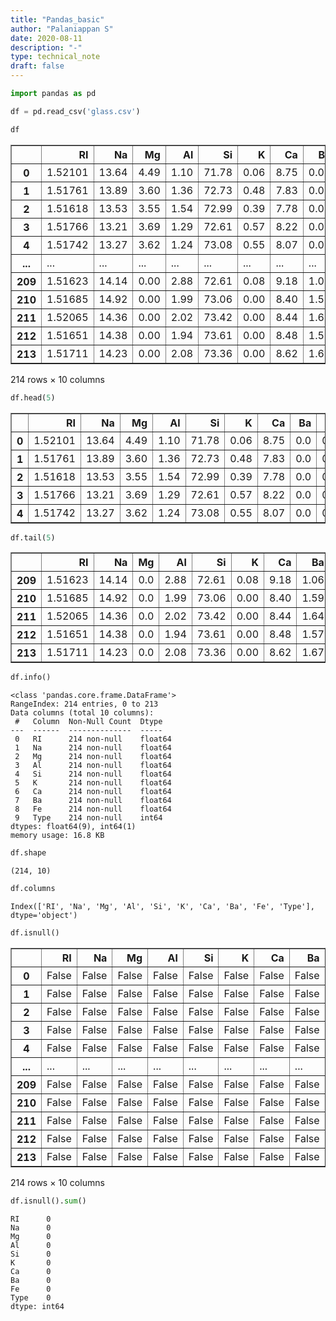 ```yaml
---
title: "Pandas_basic"
author: "Palaniappan S"
date: 2020-08-11
description: "-"
type: technical_note
draft: false
---
```


```python
import pandas as pd
```


```python
df = pd.read_csv('glass.csv')
```


```python
df
```




<div>
<style scoped>
    .dataframe tbody tr th:only-of-type {
        vertical-align: middle;
    }

    .dataframe tbody tr th {
        vertical-align: top;
    }

    .dataframe thead th {
        text-align: right;
    }
</style>
<table border="1" class="dataframe">
  <thead>
    <tr style="text-align: right;">
      <th></th>
      <th>RI</th>
      <th>Na</th>
      <th>Mg</th>
      <th>Al</th>
      <th>Si</th>
      <th>K</th>
      <th>Ca</th>
      <th>Ba</th>
      <th>Fe</th>
      <th>Type</th>
    </tr>
  </thead>
  <tbody>
    <tr>
      <th>0</th>
      <td>1.52101</td>
      <td>13.64</td>
      <td>4.49</td>
      <td>1.10</td>
      <td>71.78</td>
      <td>0.06</td>
      <td>8.75</td>
      <td>0.00</td>
      <td>0.0</td>
      <td>1</td>
    </tr>
    <tr>
      <th>1</th>
      <td>1.51761</td>
      <td>13.89</td>
      <td>3.60</td>
      <td>1.36</td>
      <td>72.73</td>
      <td>0.48</td>
      <td>7.83</td>
      <td>0.00</td>
      <td>0.0</td>
      <td>1</td>
    </tr>
    <tr>
      <th>2</th>
      <td>1.51618</td>
      <td>13.53</td>
      <td>3.55</td>
      <td>1.54</td>
      <td>72.99</td>
      <td>0.39</td>
      <td>7.78</td>
      <td>0.00</td>
      <td>0.0</td>
      <td>1</td>
    </tr>
    <tr>
      <th>3</th>
      <td>1.51766</td>
      <td>13.21</td>
      <td>3.69</td>
      <td>1.29</td>
      <td>72.61</td>
      <td>0.57</td>
      <td>8.22</td>
      <td>0.00</td>
      <td>0.0</td>
      <td>1</td>
    </tr>
    <tr>
      <th>4</th>
      <td>1.51742</td>
      <td>13.27</td>
      <td>3.62</td>
      <td>1.24</td>
      <td>73.08</td>
      <td>0.55</td>
      <td>8.07</td>
      <td>0.00</td>
      <td>0.0</td>
      <td>1</td>
    </tr>
    <tr>
      <th>...</th>
      <td>...</td>
      <td>...</td>
      <td>...</td>
      <td>...</td>
      <td>...</td>
      <td>...</td>
      <td>...</td>
      <td>...</td>
      <td>...</td>
      <td>...</td>
    </tr>
    <tr>
      <th>209</th>
      <td>1.51623</td>
      <td>14.14</td>
      <td>0.00</td>
      <td>2.88</td>
      <td>72.61</td>
      <td>0.08</td>
      <td>9.18</td>
      <td>1.06</td>
      <td>0.0</td>
      <td>7</td>
    </tr>
    <tr>
      <th>210</th>
      <td>1.51685</td>
      <td>14.92</td>
      <td>0.00</td>
      <td>1.99</td>
      <td>73.06</td>
      <td>0.00</td>
      <td>8.40</td>
      <td>1.59</td>
      <td>0.0</td>
      <td>7</td>
    </tr>
    <tr>
      <th>211</th>
      <td>1.52065</td>
      <td>14.36</td>
      <td>0.00</td>
      <td>2.02</td>
      <td>73.42</td>
      <td>0.00</td>
      <td>8.44</td>
      <td>1.64</td>
      <td>0.0</td>
      <td>7</td>
    </tr>
    <tr>
      <th>212</th>
      <td>1.51651</td>
      <td>14.38</td>
      <td>0.00</td>
      <td>1.94</td>
      <td>73.61</td>
      <td>0.00</td>
      <td>8.48</td>
      <td>1.57</td>
      <td>0.0</td>
      <td>7</td>
    </tr>
    <tr>
      <th>213</th>
      <td>1.51711</td>
      <td>14.23</td>
      <td>0.00</td>
      <td>2.08</td>
      <td>73.36</td>
      <td>0.00</td>
      <td>8.62</td>
      <td>1.67</td>
      <td>0.0</td>
      <td>7</td>
    </tr>
  </tbody>
</table>
<p>214 rows × 10 columns</p>
</div>




```python
df.head(5)
```




<div>
<style scoped>
    .dataframe tbody tr th:only-of-type {
        vertical-align: middle;
    }

    .dataframe tbody tr th {
        vertical-align: top;
    }

    .dataframe thead th {
        text-align: right;
    }
</style>
<table border="1" class="dataframe">
  <thead>
    <tr style="text-align: right;">
      <th></th>
      <th>RI</th>
      <th>Na</th>
      <th>Mg</th>
      <th>Al</th>
      <th>Si</th>
      <th>K</th>
      <th>Ca</th>
      <th>Ba</th>
      <th>Fe</th>
      <th>Type</th>
    </tr>
  </thead>
  <tbody>
    <tr>
      <th>0</th>
      <td>1.52101</td>
      <td>13.64</td>
      <td>4.49</td>
      <td>1.10</td>
      <td>71.78</td>
      <td>0.06</td>
      <td>8.75</td>
      <td>0.0</td>
      <td>0.0</td>
      <td>1</td>
    </tr>
    <tr>
      <th>1</th>
      <td>1.51761</td>
      <td>13.89</td>
      <td>3.60</td>
      <td>1.36</td>
      <td>72.73</td>
      <td>0.48</td>
      <td>7.83</td>
      <td>0.0</td>
      <td>0.0</td>
      <td>1</td>
    </tr>
    <tr>
      <th>2</th>
      <td>1.51618</td>
      <td>13.53</td>
      <td>3.55</td>
      <td>1.54</td>
      <td>72.99</td>
      <td>0.39</td>
      <td>7.78</td>
      <td>0.0</td>
      <td>0.0</td>
      <td>1</td>
    </tr>
    <tr>
      <th>3</th>
      <td>1.51766</td>
      <td>13.21</td>
      <td>3.69</td>
      <td>1.29</td>
      <td>72.61</td>
      <td>0.57</td>
      <td>8.22</td>
      <td>0.0</td>
      <td>0.0</td>
      <td>1</td>
    </tr>
    <tr>
      <th>4</th>
      <td>1.51742</td>
      <td>13.27</td>
      <td>3.62</td>
      <td>1.24</td>
      <td>73.08</td>
      <td>0.55</td>
      <td>8.07</td>
      <td>0.0</td>
      <td>0.0</td>
      <td>1</td>
    </tr>
  </tbody>
</table>
</div>




```python
df.tail(5)
```




<div>
<style scoped>
    .dataframe tbody tr th:only-of-type {
        vertical-align: middle;
    }

    .dataframe tbody tr th {
        vertical-align: top;
    }

    .dataframe thead th {
        text-align: right;
    }
</style>
<table border="1" class="dataframe">
  <thead>
    <tr style="text-align: right;">
      <th></th>
      <th>RI</th>
      <th>Na</th>
      <th>Mg</th>
      <th>Al</th>
      <th>Si</th>
      <th>K</th>
      <th>Ca</th>
      <th>Ba</th>
      <th>Fe</th>
      <th>Type</th>
    </tr>
  </thead>
  <tbody>
    <tr>
      <th>209</th>
      <td>1.51623</td>
      <td>14.14</td>
      <td>0.0</td>
      <td>2.88</td>
      <td>72.61</td>
      <td>0.08</td>
      <td>9.18</td>
      <td>1.06</td>
      <td>0.0</td>
      <td>7</td>
    </tr>
    <tr>
      <th>210</th>
      <td>1.51685</td>
      <td>14.92</td>
      <td>0.0</td>
      <td>1.99</td>
      <td>73.06</td>
      <td>0.00</td>
      <td>8.40</td>
      <td>1.59</td>
      <td>0.0</td>
      <td>7</td>
    </tr>
    <tr>
      <th>211</th>
      <td>1.52065</td>
      <td>14.36</td>
      <td>0.0</td>
      <td>2.02</td>
      <td>73.42</td>
      <td>0.00</td>
      <td>8.44</td>
      <td>1.64</td>
      <td>0.0</td>
      <td>7</td>
    </tr>
    <tr>
      <th>212</th>
      <td>1.51651</td>
      <td>14.38</td>
      <td>0.0</td>
      <td>1.94</td>
      <td>73.61</td>
      <td>0.00</td>
      <td>8.48</td>
      <td>1.57</td>
      <td>0.0</td>
      <td>7</td>
    </tr>
    <tr>
      <th>213</th>
      <td>1.51711</td>
      <td>14.23</td>
      <td>0.0</td>
      <td>2.08</td>
      <td>73.36</td>
      <td>0.00</td>
      <td>8.62</td>
      <td>1.67</td>
      <td>0.0</td>
      <td>7</td>
    </tr>
  </tbody>
</table>
</div>




```python
df.info()
```

    <class 'pandas.core.frame.DataFrame'>
    RangeIndex: 214 entries, 0 to 213
    Data columns (total 10 columns):
     #   Column  Non-Null Count  Dtype  
    ---  ------  --------------  -----  
     0   RI      214 non-null    float64
     1   Na      214 non-null    float64
     2   Mg      214 non-null    float64
     3   Al      214 non-null    float64
     4   Si      214 non-null    float64
     5   K       214 non-null    float64
     6   Ca      214 non-null    float64
     7   Ba      214 non-null    float64
     8   Fe      214 non-null    float64
     9   Type    214 non-null    int64  
    dtypes: float64(9), int64(1)
    memory usage: 16.8 KB



```python
df.shape
```




    (214, 10)




```python
df.columns
```




    Index(['RI', 'Na', 'Mg', 'Al', 'Si', 'K', 'Ca', 'Ba', 'Fe', 'Type'], dtype='object')




```python
df.isnull()
```




<div>
<style scoped>
    .dataframe tbody tr th:only-of-type {
        vertical-align: middle;
    }

    .dataframe tbody tr th {
        vertical-align: top;
    }

    .dataframe thead th {
        text-align: right;
    }
</style>
<table border="1" class="dataframe">
  <thead>
    <tr style="text-align: right;">
      <th></th>
      <th>RI</th>
      <th>Na</th>
      <th>Mg</th>
      <th>Al</th>
      <th>Si</th>
      <th>K</th>
      <th>Ca</th>
      <th>Ba</th>
      <th>Fe</th>
      <th>Type</th>
    </tr>
  </thead>
  <tbody>
    <tr>
      <th>0</th>
      <td>False</td>
      <td>False</td>
      <td>False</td>
      <td>False</td>
      <td>False</td>
      <td>False</td>
      <td>False</td>
      <td>False</td>
      <td>False</td>
      <td>False</td>
    </tr>
    <tr>
      <th>1</th>
      <td>False</td>
      <td>False</td>
      <td>False</td>
      <td>False</td>
      <td>False</td>
      <td>False</td>
      <td>False</td>
      <td>False</td>
      <td>False</td>
      <td>False</td>
    </tr>
    <tr>
      <th>2</th>
      <td>False</td>
      <td>False</td>
      <td>False</td>
      <td>False</td>
      <td>False</td>
      <td>False</td>
      <td>False</td>
      <td>False</td>
      <td>False</td>
      <td>False</td>
    </tr>
    <tr>
      <th>3</th>
      <td>False</td>
      <td>False</td>
      <td>False</td>
      <td>False</td>
      <td>False</td>
      <td>False</td>
      <td>False</td>
      <td>False</td>
      <td>False</td>
      <td>False</td>
    </tr>
    <tr>
      <th>4</th>
      <td>False</td>
      <td>False</td>
      <td>False</td>
      <td>False</td>
      <td>False</td>
      <td>False</td>
      <td>False</td>
      <td>False</td>
      <td>False</td>
      <td>False</td>
    </tr>
    <tr>
      <th>...</th>
      <td>...</td>
      <td>...</td>
      <td>...</td>
      <td>...</td>
      <td>...</td>
      <td>...</td>
      <td>...</td>
      <td>...</td>
      <td>...</td>
      <td>...</td>
    </tr>
    <tr>
      <th>209</th>
      <td>False</td>
      <td>False</td>
      <td>False</td>
      <td>False</td>
      <td>False</td>
      <td>False</td>
      <td>False</td>
      <td>False</td>
      <td>False</td>
      <td>False</td>
    </tr>
    <tr>
      <th>210</th>
      <td>False</td>
      <td>False</td>
      <td>False</td>
      <td>False</td>
      <td>False</td>
      <td>False</td>
      <td>False</td>
      <td>False</td>
      <td>False</td>
      <td>False</td>
    </tr>
    <tr>
      <th>211</th>
      <td>False</td>
      <td>False</td>
      <td>False</td>
      <td>False</td>
      <td>False</td>
      <td>False</td>
      <td>False</td>
      <td>False</td>
      <td>False</td>
      <td>False</td>
    </tr>
    <tr>
      <th>212</th>
      <td>False</td>
      <td>False</td>
      <td>False</td>
      <td>False</td>
      <td>False</td>
      <td>False</td>
      <td>False</td>
      <td>False</td>
      <td>False</td>
      <td>False</td>
    </tr>
    <tr>
      <th>213</th>
      <td>False</td>
      <td>False</td>
      <td>False</td>
      <td>False</td>
      <td>False</td>
      <td>False</td>
      <td>False</td>
      <td>False</td>
      <td>False</td>
      <td>False</td>
    </tr>
  </tbody>
</table>
<p>214 rows × 10 columns</p>
</div>




```python
df.isnull().sum()
```




    RI      0
    Na      0
    Mg      0
    Al      0
    Si      0
    K       0
    Ca      0
    Ba      0
    Fe      0
    Type    0
    dtype: int64




```python

```
